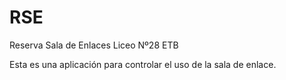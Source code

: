 # RSE 
Reserva Sala de Enlaces Liceo Nº28 ETB

Esta es una aplicación para controlar el uso de la sala de enlace.
